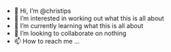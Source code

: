 - 👋 Hi, I’m @christips
- 👀 I’m interested in working out what this is all about
- 🌱 I’m currently learning what this is all about
- 💞️ I’m looking to collaborate on nothing
- 📫 How to reach me ...

<!---
christips/christips is a ✨ special ✨ repository because its `README.md` (this file) appears on your GitHub profile.
You can click the Preview link to take a look at your changes.
--->
